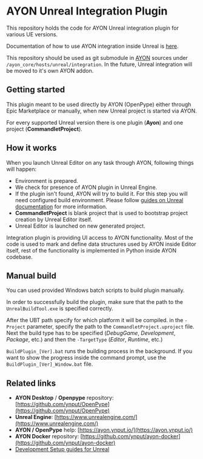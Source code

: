 AYON Unreal Integration Plugin
==============================

This repository holds the code for AYON Unreal integration plugin for various UE versions.

Documentation of how to use AYON integration inside Unreal is [here](https://ayon.ynput.io/docs/addon_unreal_artist).

This repository should be used as git submodule in [AYON](https://github.com/Ynput/ayon-core)
sources under `/ayon_core/hosts/unreal/integration`. In the future, Unreal
integration will be moved to it's own AYON addon.

Getting started
---------------

This plugin meant to be used directly by AYON (OpenPype) either through Epic Marketplace or manually, when
new Unreal project is started via AYON.

For every supported Unreal version there is one plugin (**Ayon**) and one project (**CommandletProject**).

How it works
------------

When you launch Unreal Editor on any task through AYON, following things will happen:

- Environment is prepared.
- We check for presence of AYON plugin in Unreal Engine.
- If the plugin isn't found, AYON will try to build it. For this step you
will need configured build environment. Please follow [guides on Unreal documentation](https://docs.unrealengine.com/5.0/en-US/setting-up-your-development-environment-for-cplusplus-in-unreal-engine/) for more information.
- **CommandletProject** is blank project that is used to bootstrap project
creation by Unreal Editor itself.
- Unreal Editor is launched on new generated project.

Integration plugin is providing UI access to AYON functionality. Most of
the code is used to mark and define data structures used by AYON inside
Editor itself, rest of the functionality is implemented in Python inside
AYON codebase.

Manual build
------------

You can used provided Windows batch scripts to build plugin manually.

In order to successfully build the plugin, make sure that the path to the `UnrealBuildTool.exe` is specified correctly.

After the UBT path specify for which platform it will be compiled. in the `-Project` parameter, specify the path to the `CommandletProject.uproject` file. Next the build type has to be specified (*DebugGame*, *Development*, *Package*, etc.) and then the `-TargetType` (*Editor*, *Runtime*, etc.)

`BuildPlugin_[Ver].bat` runs the building process in the background. If you want to show the progress inside the command prompt, use the `BuildPlugin_[Ver]_Window.bat` file.

Related links
--------------------

- **AYON Desktop** / **Openpype** repository: [https://github.com/ynput/OpenPype](https://github.com/ynput/OpenPype)
- **Unreal Engine**: [https://www.unrealengine.com/](https://www.unrealengine.com/)
- **AYON / OpenPype** help: [https://ayon.ynput.io/](https://ayon.ynput.io/)
- **AYON Docker** repository: [https://github.com/ynput/ayon-docker](https://github.com/ynput/ayon-docker)
- [Development Setup guides for Unreal](https://docs.unrealengine.com/5.0/en-US/setting-up-your-development-environment-for-cplusplus-in-unreal-engine/)
